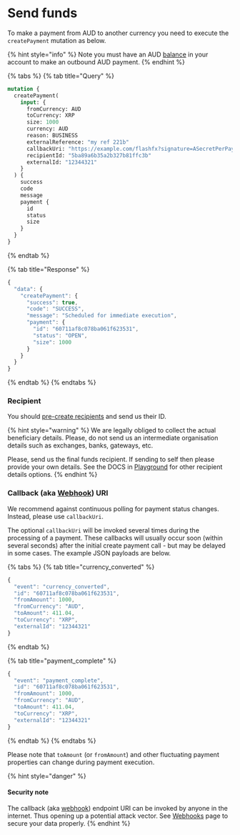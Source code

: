 # Send funds

To make a payment from AUD to another currency you need to execute the `createPayment` mutation as below. 

{% hint style="info" %}
Note you must have an AUD [balance](../balance.md) in your account to make an outbound AUD payment.
{% endhint %}

{% tabs %}
{% tab title="Query" %}
```graphql
mutation {
  createPayment(
    input: {
      fromCurrency: AUD
      toCurrency: XRP
      size: 1000
      currency: AUD
      reason: BUSINESS
      externalReference: "my ref 221b"
      callbackUri: "https://example.com/flashfx?signature=ASecretPerPaymentKey"
      recipientId: "5ba89a6b35a2b327b81ffc3b"
      externalId: "12344321"
    }
  ) {
    success
    code
    message
    payment {
      id
      status
      size
    }
  }
}
```
{% endtab %}

{% tab title="Response" %}
```javascript
{
  "data": {
    "createPayment": {
      "success": true,
      "code": "SUCCESS",
      "message": "Scheduled for immediate execution",
      "payment": {
        "id": "60711af8c078ba061f623531",
        "status": "OPEN",
        "size": 1000
      }
    }
  }
}
```
{% endtab %}
{% endtabs %}

### Recipient

You should [pre-create recipients](../recipients/#create-a-recipient) and send us their ID.

{% hint style="warning" %}
We are legally obliged to collect the actual beneficiary details. Please, do not send us an intermediate organisation details such as exchanges, banks, gateways, etc.

Please, send us the final funds recipient. If sending to self then please provide your own details. See the DOCS in [Playground](https://api.flash-fx.com/) for other recipient details options.
{% endhint %}

### Callback \(aka [Webhook](../webhooks/adhoc-webhooks.md)\) URI

We recommend against continuous polling for payment status changes. Instead, please use `callbackUri`.

The optional `callbackUri` will be invoked several times during the processing of a payment. These callbacks will usually occur soon \(within several seconds\) after the initial create payment call - but may be delayed in some cases. The example JSON payloads are below.

{% tabs %}
{% tab title="currency\_converted" %}
```javascript
{
  "event": "currency_converted",
  "id": "60711af8c078ba061f623531",
  "fromAmount": 1000,
  "fromCurrency": "AUD",
  "toAmount": 411.04,
  "toCurrency": "XRP",
  "externalId": "12344321"
}
```
{% endtab %}

{% tab title="payment\_complete" %}
```javascript
{
  "event": "payment_complete",
  "id": "60711af8c078ba061f623531",
  "fromAmount": 1000,
  "fromCurrency": "AUD",
  "toAmount": 411.04,
  "toCurrency": "XRP",
  "externalId": "12344321"
}
```
{% endtab %}
{% endtabs %}

Please note that `toAmount` \(or `fromAmount`\) and other fluctuating payment properties can change during payment execution.

{% hint style="danger" %}
#### Security note

The callback \(aka [webhook](../webhooks/adhoc-webhooks.md)\) endpoint URI can be invoked by anyone in the internet. Thus opening up a potential attack vector. See [Webhooks](../webhooks/adhoc-webhooks.md) page to secure your data properly.
{% endhint %}

